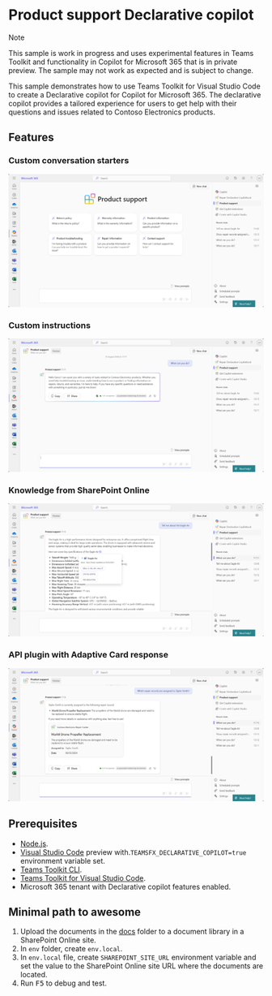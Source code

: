 # Product support Declarative copilot

> [!NOTE]
> This sample is work in progress and uses experimental features in Teams Toolkit and functionality in Copilot for Microsoft 365 that is in private preview. The sample may not work as expected and is subject to change.

This sample demonstrates how to use Teams Toolkit for Visual Studio Code to create a Declarative copilot for Copilot for Microsoft 365. The declarative copilot provides a tailored experience for users to get help with their questions and issues related to Contoso Electronics products.

## Features

### Custom conversation starters

![Screenshot of sample prompts](./assets/conversation-starters.png)

### Custom instructions

![Screenshot of copilot response from the questions 'What can you do?'](./assets/instructions.png)

### Knowledge from SharePoint Online

![Screenshot of copilot response that uses knowledge held in documents stored in a SharePoint Online document library](./assets/knowledge.png)

### API plugin with Adaptive Card response

![Screenshot of copilot response using data and an Adaptive Card returned by an API plugin](./assets/plugin.png)

## Prerequisites

- [Node.js](https://nodejs.org/).
- [Visual Studio Code](https://code.visualstudio.com/) preview with.`TEAMSFX_DECLARATIVE_COPILOT=true` environment variable set.
- [Teams Toolkit CLI](https://www.npmjs.com/package/@microsoft/teamsapp-cli).
- [Teams Toolkit for Visual Studio Code](https://aka.ms/teams-toolkit).
- Microsoft 365 tenant with Declarative copilot features enabled.

## Minimal path to awesome

1. Upload the documents in the [docs](./docs/) folder to a document library in a SharePoint Online site.
1. In `env` folder, create `env.local`.
1. In `env.local` file, create `SHAREPOINT_SITE_URL` environment variable and set the value to the SharePoint Online site URL where the documents are located.
1. Run <kbd>F5</kbd> to debug and test.
